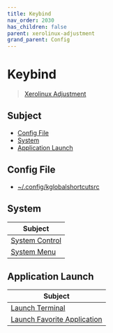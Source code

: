 ```yaml
---
title: Keybind
nav_order: 2030
has_children: false
parent: xerolinux-adjustment
grand_parent: Config
---
```



# Keybind

> [Xerolinux Adjustment](https://samwhelp.github.io/xerolinux-adjustment/)


## Subject

* [Config File](#config-file)
* [System](#system)
* [Application Launch](#application-launch)


## Config File

* [~/.config/kglobalshortcutsrc](https://github.com/samwhelp/note-about-xerolinux/blob/gh-pages/_demo/adjustment/xerolinux/part/xerolinux-keybind-main/config/xerolinux/kglobalshortcutsrc)


## System

| Subject |
| --- |
| [System Control](keybind/system-control) |
| [System Menu](keybind/system-menu) |


## Application Launch

| Subject |
| --- |
| [Launch Terminal](keybind/application-launch-terminal) |
| [Launch Favorite Application](keybind/application-launch-favorite) |


